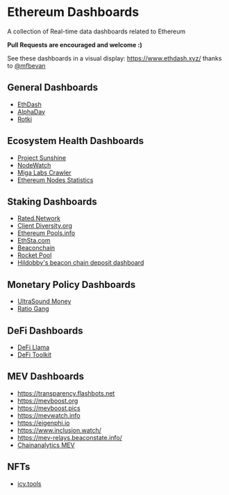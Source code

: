 # Ethereum Dashboards

A collection of Real-time data dashboards related to Ethereum

**Pull Requests are encouraged and welcome :)**

See these dashboards in a visual display: https://www.ethdash.xyz/ thanks to [@mfbevan](https://twitter.com/mfbevan)


## General Dashboards

* [EthDash](https://ethdash.xyz)
* [AlphaDay](https://app.alphaday.com/)
* [Rotki](https://rotki.com/)

## Ecosystem Health Dashboards

* [Project Sunshine](https://ethsunshine.com)
* [NodeWatch](https://nodewatch.io)
* [Miga Labs Crawler](https://migalabs.es/crawler/dashboard)
* [Ethereum Nodes Statistics](https://ethernodes.org/)

## Staking Dashboards

* [Rated.Network](https://www.rated.network/?network=mainnet&view=entity)
* [Client Diversity.org](https://clientdiversity.org)
* [Ethereum Pools.info](https://ethereumpools.info/d/ox1NIwf7k/ethereumpools-public?orgId=1&kiosk&refresh=5m)
* [EthSta.com](https://ethsta.com)
* [Beaconchain](https://beaconcha.in)
* [Rocket Pool](https://rocketscan.io)
* [Hildobby's beacon chain deposit dashboard](https://dune.com/hildobby/ETH2-Deposits)

## Monetary Policy Dashboards

* [UltraSound Money](https://ultrasound.money/)
* [Ratio Gang](https://ratiogang.com/)

## DeFi Dashboards

* [DeFi Llama](https://defillama.com/)
* [DeFi Toolkit](https://hackmd.io/@gweicz/defi-toolkit)

## MEV Dashboards

* https://transparency.flashbots.net
* https://mevboost.org
* https://mevboost.pics
* https://mevwatch.info
* https://eigenphi.io
* https://www.inclusion.watch/
* https://mev-relays.beaconstate.info/
* [Chainanalytics MEV](https://dune.com/ChainsightAnalytics/mev-after-ethereum-merge)

## NFTs

* [icy.tools](https://icy.tools/)
